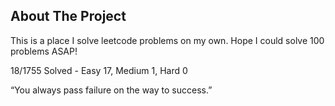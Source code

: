 <!-- ABOUT THE PROJECT -->
## About The Project

This is a place I solve leetcode problems on my own. 
Hope I could solve 100 problems ASAP!  

18/1755 Solved - Easy 17, Medium 1, Hard 0

“You always pass failure on the way to success.”